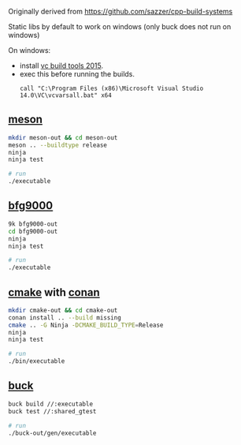 Originally derived from https://github.com/sazzer/cpp-build-systems

Static libs by default to work on windows (only buck does not run on windows)

On windows:
- install [vc build tools 2015](http://go.microsoft.com/fwlink/?LinkId=691126&fixForIE=.exe).
- exec this before running the builds.
  ```
  call "C:\Program Files (x86)\Microsoft Visual Studio 14.0\VC\vcvarsall.bat" x64
  ```

## [meson](https://github.com/mesonbuild/meson)
```sh
mkdir meson-out && cd meson-out
meson .. --buildtype release
ninja
ninja test

# run
./executable
```

## [bfg9000](https://github.com/jimporter/bfg9000)
```sh
9k bfg9000-out
cd bfg9000-out
ninja
ninja test

# run
./executable
```

## [cmake](https://cmake.org) with [conan](https://conan.io)
```sh
mkdir cmake-out && cd cmake-out
conan install .. --build missing
cmake .. -G Ninja -DCMAKE_BUILD_TYPE=Release
ninja
ninja test

# run
./bin/executable
```

## [buck](https://github.com/facebook/buck)
```sh
buck build //:executable
buck test //:shared_gtest

# run
./buck-out/gen/executable
```

